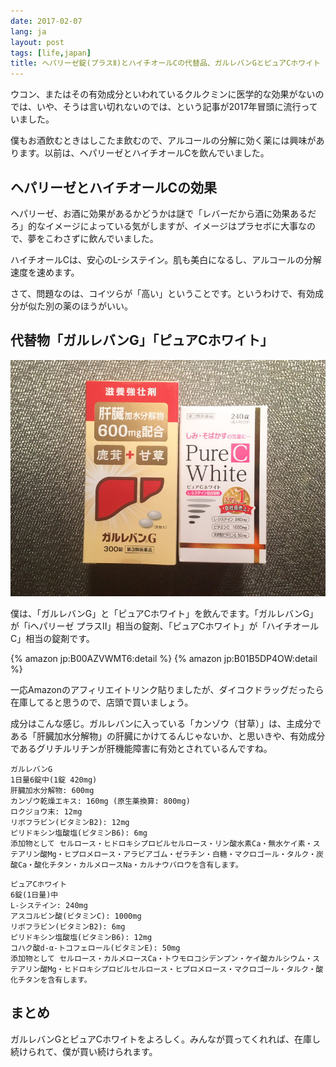 ```yaml
---
date: 2017-02-07
lang: ja
layout: post
tags: [life,japan]
title: ヘパリーゼ錠(プラスⅡ)とハイチオールCの代替品、ガルレバンGとピュアCホワイト
---
```

ウコン、またはその有効成分といわれているクルクミンに医学的な効果がないのでは、いや、そうは言い切れないのでは、という記事が2017年冒頭に流行っていました。

僕もお酒飲むときはしこたま飲むので、アルコールの分解に効く薬には興味があります。以前は、ヘパリーゼとハイチオールCを飲んでいました。

## ヘパリーゼとハイチオールCの効果

ヘパリーゼ、お酒に効果があるかどうかは謎で「レバーだから酒に効果あるだろ」的なイメージによっている気がしますが、イメージはプラセボに大事なので、夢をこわさずに飲んでいました。

ハイチオールCは、安心のL-システイン。肌も美白になるし、アルコールの分解速度を速めます。

さて、問題なのは、コイツらが「高い」ということです。というわけで、有効成分が似た別の薬のほうがいい。

## 代替物「ガルレバンG」「ピュアCホワイト」

![ガルレバンGとピュアCホワイト](/assets/images/entry/2017-02-07/gg-pcw.jpg)

僕は、「ガルレバンG」と「ピュアCホワイト」を飲んでます。「ガルレバンG」が「iヘパリーゼ プラスⅡ」相当の錠剤、「ピュアCホワイト」が「ハイチオールC」相当の錠剤です。

{% amazon jp:B00AZVWMT6:detail %}
{% amazon jp:B01B5DP4OW:detail %}

一応Amazonのアフィリエイトリンク貼りましたが、ダイコクドラッグだったら在庫してると思うので、店頭で買いましょう。

成分はこんな感じ。ガルレバンに入っている「カンゾウ（甘草）」は、主成分である「肝臓加水分解物」の肝臓にかけてるんじゃないか、と思いきや、有効成分であるグリチルリチンが肝機能障害に有効とされているんですね。

```
ガルレバンG
1日量6錠中(1錠 420mg)
肝臓加水分解物: 600mg
カンゾウ乾燥エキス: 160mg (原生薬換算: 800mg)
ロクジョウ末: 12mg
リボフラビン(ビタミンB2): 12mg
ピリドキシン塩酸塩(ビタミンB6): 6mg
添加物として セルロース・ヒドロキシプロピルセルロース・リン酸水素Ca・無水ケイ素・ステアリン酸Mg・ヒプロメロース・アラビアゴム・ゼラチン・白糖・マクロゴール・タルク・炭酸Ca・酸化チタン・カルメロースNa・カルナウバロウを含有します。
```

```
ピュアCホワイト
6錠(1日量)中
L-システイン: 240mg
アスコルビン酸(ビタミンC): 1000mg
リボフラビン(ビタミンB2): 6mg
ピリドキシン塩酸塩(ビタミンB6): 12mg
コハク酸d-α-トコフェロール(ビタミンE): 50mg
添加物として セルロース・カルメロースCa・トウモロコシデンプン・ケイ酸カルシウム・ステアリン酸Mg・ヒドロキシプロピルセルロース・ヒプロメロース・マクロゴール・タルク・酸化チタンを含有します。
```

## まとめ

ガルレバンGとピュアCホワイトをよろしく。みんなが買ってくれれば、在庫し続けられて、僕が買い続けられます。
